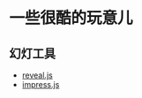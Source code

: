 # 一些很酷的玩意儿

## 幻灯工具

- [reveal.js](http://lab.hakim.se/reveal-js)
- [impress.js](http://bartaz.github.io/impress.js)
